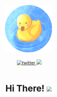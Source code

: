 <div id="header" align="center">
    <img src="duck.png" width="150">
</div>
<div id="badges" style="margin-top: 20px;" align="center">
    <a style="padding-left: 5px;" href="https://twitter.com/Enokh3?t=41AzBTk3WBqgpSpogPtmHA&s=09">
        <img src="https://img.shields.io/badge/Twitter-blue?style=for-the-badge&logo=twitter&logoColor=white" alt="twitter">
    </a>
    <a href="https://www.linkedin.com/in/viktor-enokh-kuptsov-9097a9245/">
        <img src="https://img.shields.io/badge/LinkedIn-blue?logo=linkedin&logoColor=white&style=for-the-badge">
    </a>
</div>
<div id="views" style="margin-top: 0px" align="center">
<img align="center" src="https://komarev.com/ghpvc/?username=VKTRenokh&style=flat-square&color=blue" alt=""/>
</div>
<div id="title" align="center">
    <h1>
        Hi There!
        <img src="https://media.giphy.com/media/hvRJCLFzcasrR4ia7z/giphy.gif" width="30px"/>
    </h1>
</div>
